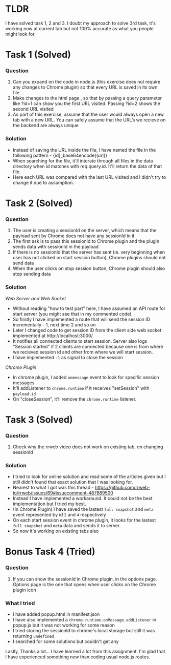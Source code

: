 # TLDR

I have solved task 1, 2 and 3. I doubt my approach to solve 3rd task, it's working now at current tab but not 100% accurate as what you people might look for.

# Task 1 (Solved)

### Question

1. Can you expand on the code in node.js (this exercise does not require any changes to Chrome plugin) so that every URL is saved in its own file.
2. Make changes to the html page , so that by passing a query parameter like ?id=1 can show you the first URL visited. Passing ?id=2 shows the second URL visited
3. As part of this exercise, assume that the user would always open a new tab with a new URL. You can safely assume that the URL’s we recieve on the backend are always unique

### Solution

- Instead of saving the URL inside the file, I have named the file in the following pattern - {id}\_base64encode({url})
- When searching for the file, it'll interate through all files in the data directory when id matches with req.query.id. It'll return the data of that file.
- Here each URL was compared with the last URL visited and I didn't try to change it due to assumption.

# Task 2 (Solved)

### Question

1. The user is creating a sessionId on the server, which means that the payload sent by Chrome does not have any sessionId in it.
2. The first ask is to pass this sessionId to Chrome plugin and the plugin sends data with sessionId in the payload
3. If there is no sessionId that the server has sent (ie. very beginning when user has not clicked on start session button), Chrome plugins should not send data
4. When the user clicks on stop session button, Chrome plugin should also stop sending data

### Solution

_Web Server and Web Socket_

- Without reading "how to test part" here, I have assumed an API route for start server (you might see that in my commented code)
- So firstly I have implemented a route that will send the session ID incrementally - 1, next time 2 and so on
- Later I changed code to get session ID from the client side web socket implemented at http://localhost:3000/
- It notifies all connected clients to start session. Server also logs "Session started" if 2 clients are connected because one is from where we recieved session id and other from where we will start session.
- I have implemented `-1` as signal to close the session

_Chrome Plugin_

- In chrome plugin, I added `onmessage` event to look for specific session messages
- It'll addListener to `chrome.runtime` if it receives "setSession" with `payload.id`
- On "closeSession", it'll remove the `chrome.runtime` listener.

# Task 3 (Solved)

### Question

1. Check why the rrweb video does not work on existing tab, on changing sessionId

### Solution

- I tried to look for online solution and read some of the articles given but I still didn't found that exact solution that I was looking for.
- Nearest to what I got was this thread - https://github.com/rrweb-io/rrweb/issues/69#issuecomment-487889500
- Instead I have implemented a workaround. It could not be the best implementation but I tried my best.
- (In Chrome Plugin) I have saved the lastest `full snapshot` and `meta` event represented by id `2` and `4` respectively
- On each start session event in chrome plugin, it looks for the lastest `full snapshot` and `meta` data and sends it to server.
- So now it's working on existing tabs also

# Bonus Task 4 (Tried)

### Question

1. If you can show the sessionId in Chrome plugin, in the options page. Options page is the one that opens when user clicks on the Chrome plugin icon

### What I tried

- I have added popup.html in manifest.json
- I have also implemented a `chrome.runtime.onMessage.addListener` in popup.js but it was not working for some reason
- I tried storing the sessionId to chrome's local storage but still it was returning `undefined`
- I searched for some solutions but couldn't get any

Lastly, Thanks a lot... I have learned a lot from this assignment. I'm glad that I have experienced something new than coding usual node.js routes.
